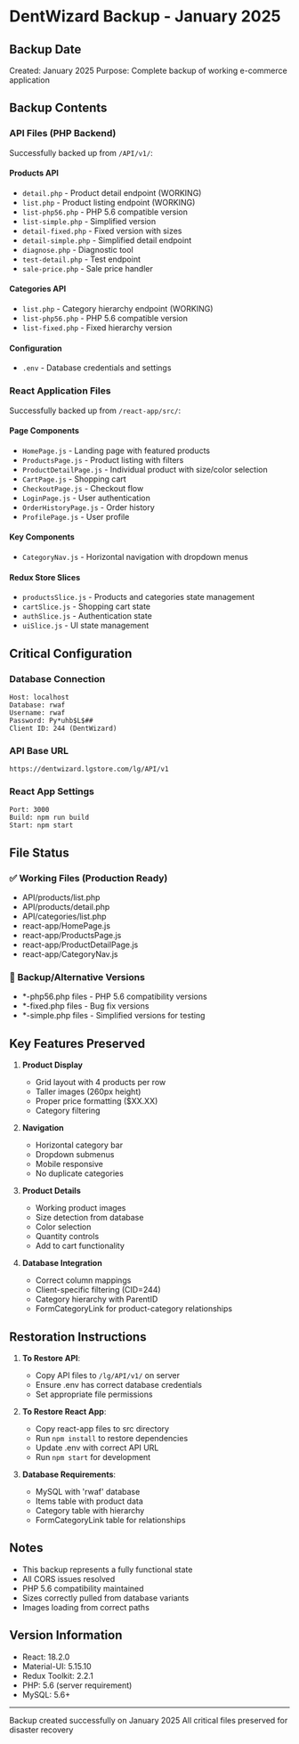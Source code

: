 # DentWizard Backup - January 2025

## Backup Date
Created: January 2025
Purpose: Complete backup of working e-commerce application

## Backup Contents

### API Files (PHP Backend)
Successfully backed up from `/API/v1/`:

#### Products API
- `detail.php` - Product detail endpoint (WORKING)
- `list.php` - Product listing endpoint (WORKING)
- `list-php56.php` - PHP 5.6 compatible version
- `list-simple.php` - Simplified version
- `detail-fixed.php` - Fixed version with sizes
- `detail-simple.php` - Simplified detail endpoint
- `diagnose.php` - Diagnostic tool
- `test-detail.php` - Test endpoint
- `sale-price.php` - Sale price handler

#### Categories API
- `list.php` - Category hierarchy endpoint (WORKING)
- `list-php56.php` - PHP 5.6 compatible version
- `list-fixed.php` - Fixed hierarchy version

#### Configuration
- `.env` - Database credentials and settings

### React Application Files
Successfully backed up from `/react-app/src/`:

#### Page Components
- `HomePage.js` - Landing page with featured products
- `ProductsPage.js` - Product listing with filters
- `ProductDetailPage.js` - Individual product with size/color selection
- `CartPage.js` - Shopping cart
- `CheckoutPage.js` - Checkout flow
- `LoginPage.js` - User authentication
- `OrderHistoryPage.js` - Order history
- `ProfilePage.js` - User profile

#### Key Components
- `CategoryNav.js` - Horizontal navigation with dropdown menus

#### Redux Store Slices
- `productsSlice.js` - Products and categories state management
- `cartSlice.js` - Shopping cart state
- `authSlice.js` - Authentication state
- `uiSlice.js` - UI state management

## Critical Configuration

### Database Connection
```
Host: localhost
Database: rwaf
Username: rwaf
Password: Py*uhb$L$##
Client ID: 244 (DentWizard)
```

### API Base URL
```
https://dentwizard.lgstore.com/lg/API/v1
```

### React App Settings
```
Port: 3000
Build: npm run build
Start: npm start
```

## File Status

### ✅ Working Files (Production Ready)
- API/products/list.php
- API/products/detail.php
- API/categories/list.php
- react-app/HomePage.js
- react-app/ProductsPage.js
- react-app/ProductDetailPage.js
- react-app/CategoryNav.js

### 🔧 Backup/Alternative Versions
- *-php56.php files - PHP 5.6 compatibility versions
- *-fixed.php files - Bug fix versions
- *-simple.php files - Simplified versions for testing

## Key Features Preserved

1. **Product Display**
   - Grid layout with 4 products per row
   - Taller images (260px height)
   - Proper price formatting ($XX.XX)
   - Category filtering

2. **Navigation**
   - Horizontal category bar
   - Dropdown submenus
   - Mobile responsive
   - No duplicate categories

3. **Product Details**
   - Working product images
   - Size detection from database
   - Color selection
   - Quantity controls
   - Add to cart functionality

4. **Database Integration**
   - Correct column mappings
   - Client-specific filtering (CID=244)
   - Category hierarchy with ParentID
   - FormCategoryLink for product-category relationships

## Restoration Instructions

1. **To Restore API**:
   - Copy API files to `/lg/API/v1/` on server
   - Ensure .env has correct database credentials
   - Set appropriate file permissions

2. **To Restore React App**:
   - Copy react-app files to src directory
   - Run `npm install` to restore dependencies
   - Update .env with correct API URL
   - Run `npm start` for development

3. **Database Requirements**:
   - MySQL with 'rwaf' database
   - Items table with product data
   - Category table with hierarchy
   - FormCategoryLink table for relationships

## Notes
- This backup represents a fully functional state
- All CORS issues resolved
- PHP 5.6 compatibility maintained
- Sizes correctly pulled from database variants
- Images loading from correct paths

## Version Information
- React: 18.2.0
- Material-UI: 5.15.10
- Redux Toolkit: 2.2.1
- PHP: 5.6 (server requirement)
- MySQL: 5.6+

---
Backup created successfully on January 2025
All critical files preserved for disaster recovery